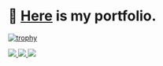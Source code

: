 # 🚀 [Here](https://tatsuyahasunuma0123.github.io/portfolio/) is my portfolio.

<!--
**U-ma-s/U-ma-s** is a ✨ _special_ ✨ repository because its `README.md` (this file) appears on your GitHub profile.

Here are some ideas to get you started:

- 🔭 I’m currently working on ...
- 🌱 I’m currently learning ...
- 👯 I’m looking to collaborate on ...
- 🤔 I’m looking for help with ...
- 💬 Ask me about ...
- 📫 How to reach me: ...
- 😄 Pronouns: ...
- ⚡ Fun fact: ...
-->
 
[![trophy](https://github-profile-trophy.vercel.app/?username=U-ma-s)](https://github.com/ryo-ma/github-profile-trophy)
 
<a href="https://github.com/U-ma-s/github-readme-stats">
<img src="https://github-profile-summary-cards.vercel.app/api/cards/profile-details?username=U-ma-s" />
</a>
 
<a href="https://github.com/U-ma-s/github-readme-stats">
<img src="https://github-readme-stats.vercel.app/api?username=U-ma-s&count_private=true&show_icons=true" />
</a>
 
<a href="https://github.com/U-ma-s/github-readme-stats">
<img src="https://github-readme-stats.vercel.app/api/top-langs/?username=U-ma-s&layout=compact" />
</a>
